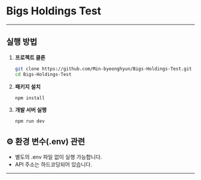 # Bigs Holdings Test

---

## 실행 방법

1. **프로젝트 클론**

   ```bash
   git clone https://github.com/Min-byeonghyun/Bigs-Holdings-Test.git
   cd Bigs-Holdings-Test
   ```

2. **패키지 설치**

   ```bash
   npm install
   ```

3. **개발 서버 실행**
   ```bash
   npm run dev
   ```

## ⚙️ 환경 변수(.env) 관련

- 별도의 .env 파일 없이 실행 가능합니다.
- API 주소는 하드코딩되어 있습니다.

---
